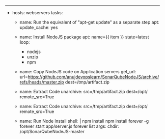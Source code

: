 ---
- hosts: webservers
  tasks:
     - name: Run the equivalent of "apt-get update" as a separate step
       apt:
        update_cache: yes

     - name: Install NodeJS package
       apt: name={{ item }} state=latest 
       loop:
         - nodejs
         - unzip
         - npm
     
     - name: Copy NodeJS code on Application servers
       get_url: url=https://github.com/anujdevopslearn/SonarQubeNodeJS/archive/refs/heads/master.zip dest=/tmp/artifact.zip 


     - name: Extract Code
       unarchive: src=/tmp/artifact.zip dest=/opt/ remote_src=True

     - name: Extract Code
       unarchive: src=/tmp/artifact.zip dest=/opt/ remote_src=True

     - name: Run Node Install
       shell: |
        npm install 
        npm install forever -g
        forever start app/server.js
        forever list
       args:
         chdir:  /opt/SonarQubeNodeJS-master 
